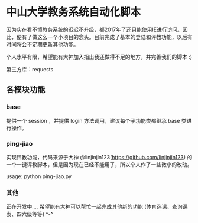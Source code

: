 # 中山大学教务系统自动化脚本

因为实在看不惯教务系统的迟迟不升级，都2017年了还只能使用IE进行访问。因此，便有了做这么一个小项目的念头。目前完成了基本的登陆和评教功能，以后有时间将会不定期更新其他功能。

个人水平有限，希望能有大神加入指出我还做得不足的地方，并完善我们的脚本 :)

第三方库：requests

## 各模块功能

### base

提供一个 session ，并提供 login 方法调用，建议每个子功能类都继承 base 类进行操作。

### ping-jiao

实现评教功能，代码来源于大神 @linjinjin123(https://github.com/linjinjin123) 的一个一键评教脚本，但是因为现在已经不能用了，所以个人作了一些微小的改动。

usage: python ping-jiao.py

### 其他

正在开发中.... 希望能有大神可以帮忙一起完成其他新的功能 (体育选课、查询课表、四六级等等) ^-^

